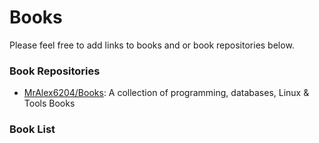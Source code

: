 # Books
Please feel free to add links to books and or book repositories below.

### Book Repositories

* [MrAlex6204/Books](https://github.com/MrAlex6204/Books): A collection of programming, databases, Linux & Tools Books

### Book List
